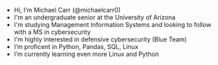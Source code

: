 -  Hi, I’m Michael Carr (@michaelcarr0)
-  I'm an undergraduate senior at the University of Arizona
-  I'm studying Management Information Systems and looking to follow with a MS in cybersecurity 
-  I'm highly interested in defensive cybersecurity (Blue Team)
-  I’m proficent in Python, Pandas, SQL, Linux
-  I’m currently learning even more Linux and Python
